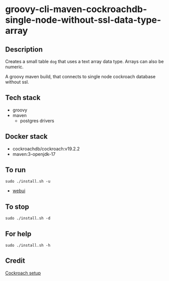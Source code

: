 # groovy-cli-maven-cockroachdb-single-node-without-ssl-data-type-array

## Description
Creates a small table `dog` that uses
a text array data type. Arrays can also be
numeric.

A groovy maven build, that connects to single node
cockroach database without ssl.

## Tech stack
- groovy
- maven
  - postgres drivers

## Docker stack
- cockroachdb/cockroach:v19.2.2
- maven:3-openjdk-17

## To run
`sudo ./install.sh -u`
- [webui](http://localhost:8080)

## To stop
`sudo ./install.sh -d`

## For help
`sudo ./install.sh -h`

## Credit
[Cockroach setup](https://github.com/s0rg/cockroach-compose)
